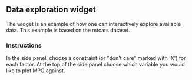 ## Data exploration widget
The widget is an example of how one can interactively explore available data.
This example is based on the mtcars dataset.

### Instructions
In the side panel, choose a constraint (or "don't care" marked with 'X') for each factor.
At the top of the side panel choose which variable you would like to plot MPG against.